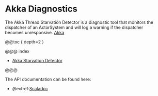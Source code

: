 # Akka Diagnostics

The Akka Thread Starvation Detector is a diagnostic tool that monitors the dispatcher of an ActorSystem and will log a warning if the dispatcher becomes unresponsive.
[Akka](https://akka.io)

@@toc { depth=2 }

@@@ index

* [Akka Starvation Detector](starvation-detector.md)

@@@

The API documentation can be found here: 

* @extref:[Scaladoc](scaladoc:)